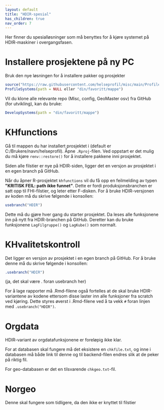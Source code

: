 ```yaml
---
layout: default
title: "HDIR-spesial"
has_children: true
nav_order: 7
---
```

  
Her finner du spesialløsninger som må benyttes for å kjøre systemet på HDIR-maskiner
i overgangsfasen.

# Installere prosjektene på ny PC

Bruk den nye løsningen for å installere pakker og prosjekter

```R
source("https://raw.githubusercontent.com/helseprofil/misc/main/ProfileSystems.R")
ProfileSystems(path = NULL eller "din/favoritt/mappe")
``` 

Vil du klone alle relevante repo (Misc, config, GeoMaster osv) fra GitHub (for utvikling), kan du bruke:

```R
DevelopSystems(path = "din/favoritt/mappe")
```

# KHfunctions

Gå til mappen du har installert prosjektet i (default er C:/Brukere/navn/helseprofil). Åpne `.Rproj`-filen.
Ved oppstart er det mulig du må kjøre `renv::restore()` for å installere pakkene inni prosjektet. 

Siden alle filstier er nye på HDIR-siden, ligger det en versjon av prosjektet i en egen branch på GitHub. 

Når du åpner R-prosjektet `khfunctions` vil du få opp en feilmelding av typen **"KRITISK FEIL: path ikke funnet"**. Dette er fordi produksjonsbranchen er satt opp til FHI-filstier, og leter etter F-disken. For å bruke HDIR-versjonen av koden må du skrive følgende i konsollen:

```R
usebranch("HDIR")
```

Dette må du gjøre hver gang du starter prosjektet. Da leses alle funksjonene inn på nytt fra HDIR-branchen på GitHub. Deretter kan du bruke funksjonene `LagFilgruppe()` og `LagKube()` som normalt. 

# KHvalitetskontroll

Det ligger en versjon av prosjektet i en egen branch på GitHub. For å bruke denne må du skrive følgende i konsollen:

```R
.usebranch("HDIR")
```
(ja, det skal være . foran usebranch her)

For å lage rapporter må .Rmd-filene også fortelles at de skal bruke HDIR-variantene av kodene ettersom disse laster inn alle funksjoner fra scratch ved kjøring. Dette styres øverst i .Rmd-filene ved å ta vekk `#` foran linjen med `.usebranch("HDIR")`. 

# Orgdata

HDIR-variant av orgdatafunksjonene er foreløpig ikke klar.

For at databasen skal fungere må det eksistere en `chkfile.txt`, og inne i databasen må både link til denne og til backend-filen endres slik at de peker på riktig fil. 

For geo-databasen er det en tilsvarende `chkgeo.txt`-fil. 

# Norgeo

Denne skal fungere som tidligere, da den ikke er knyttet til filstier
